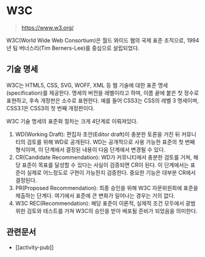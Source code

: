 # W3C

> https://www.w3.org/

W3C(World Wide Web Consortium)은 월드 와이드 웹의 국제 표준 조직으로, 1994년 팀 버너스리(Tim Berners-Lee)를 중심으로 설립되었다.

## 기술 명세

W3C는 HTML5, CSS, SVG, WOFF, XML 등 웹 기술에 대한 표준 명세(specification)를 제공한다. 명세의 버전을 레벨이라고 하며, 이름 끝에 붙은 첫 정수로 표현하고, 후속 개정판은 소수로 표현한다. 예를 들어 CSS3는 CSS의 레벨 3 명세이며, CSS3.1은 CSS3의 첫 번째 개정판이다.

W3C 기술 명세의 표준화 절차는 크게 4단계로 이뤄져있다.

1. WD(Working Draft): 편집자 초안(Editor draft)이 충분한 토론을 거친 뒤 커뮤니티의 검토를 위해 WD로 공개된다. WD는 공개적으로 사용 가능한 표준의 첫 번째 형식이며, 이 단계에서 결정된 내용이 다음 단계에서 변경될 수 있다.
2. CR(Candidate Recommendation): WD가 커뮤니티에서 충분한 검토를 거쳐, 해당 표준이 목표를 달성할 수 있다는 사실이 검증되면 CR이 된다. 이 단계에서는 표준이 실제로 어느정도로 구현이 가능한지 검증한다. 중요한 기능은 대부분 CR에서 결정된다.
3. PR(Proposed Recommendation): 최종 승인을 위해 W3C 자문위원회에 표준을 제출하는 단계다. 여기에서 표준에 큰 변화가 일어나는 경우는 거의 없다.
4. W3C REC(Recommendation): 해당 표준이 이론적, 실제적 조건 모두에서 광범위한 검토와 테스트를 거쳐 W3C의 승인을 받아 배포될 준비가 되었음을 의미한다.

## 관련문서

- [[activity-pub]]
